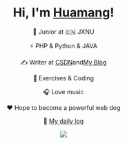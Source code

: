 <h1 align="center">Hi, I'm <a href="https://www.huamanggg.cn/">Huamang</a>!</h1> 
<div align="center"> 
<p >🍻 Junior at 🇨🇳 JXNU</p>
<p >⚡ PHP & Python & JAVA </p>
<p align="center"> ✍️ Writer at <a href="https://blog.csdn.net/m0_51078229?spm=1000.2115.3001.5343">CSDN</a>and<a href="https://www.huamang.xyz/">My Blog</a></p>
<p align="center"> 🏃 Exercises & Coding</p>
<p align="center">🎧 Love music </p>
<p align="center">❤️ Hope to become a powerful web dog</p>
<p align="center">🧾 <a href="https://github.com/huamang/Study-Notes">My daily log</a></p>
<p align="center">
  <a href="https://github.com/huamang"><img src="https://github-readme-stats.vercel.app/api?username=huamang&show_icons=true"></a>
</p>
